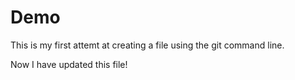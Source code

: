 # Demo 
This is my first attemt at creating a file using the git command line. 

Now I have updated this file!
